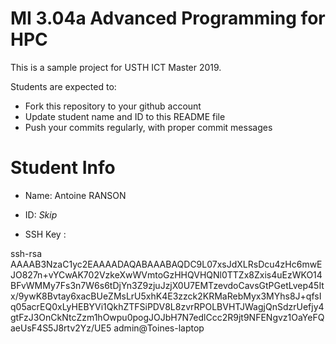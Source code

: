 MI 3.04a Advanced Programming for HPC
=============================================

This is a sample project for USTH ICT Master 2019.

Students are expected to:

* Fork this repository to your github account
* Update student name and ID to this README file
* Push your commits regularly, with proper commit messages

Student Info
=======================

* Name: Antoine RANSON  
* ID: *Skip*

* SSH Key :

ssh-rsa AAAAB3NzaC1yc2EAAAADAQABAAABAQDC9L07xsJdXLRsDcu4zHc6mwEJO827n+vYCwAK702VzkeXwWVmtoGzHHQVHQNl0TTZx8Zxis4uEzWKO14BFvWMMy7Fs3n7W6s6tDjYn3Z9zjuJzjX0U7EMTzevdoCavsGtPGetLvep45Itx/9ywK8Bvtay6xacBUeZMsLrU5xhK4E3zzck2KRMaRebMyx3MYhs8J+qfsIq05acrEQ0xLyHEBYVi1QkhZTFSiPDV8L8zvrRPOLBVHTJWagjQnSdzrUefjy4gtFzJ3OnCkNtcZzm1hOwpu0pogJOJbH7N7edlCcc2R9jt9NFENgvz1OaYeFQaeUsF4S5J8rtv2Yz/UE5 admin@Toines-laptop

